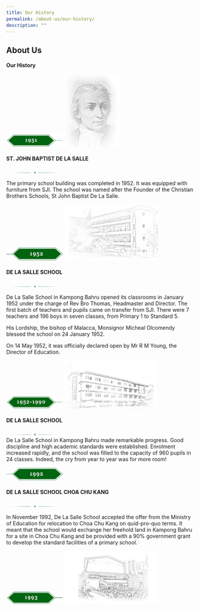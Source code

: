 ```yaml
---
title: Our History
permalink: /about-us/our-history/
description: ""
---
```

## About Us

#### Our History

<img src="/images/1951.png" style="width:30%">
<img src="/images/sch_history1.png" style="width:30%">

#### ST. JOHN BAPTIST DE LA SALLE

<img src="/images/sch_history.png" style="width:30%">

The primary school building was completed in 1952. It was equipped with furniture from SJI. The school was named after the Founder of the Christian Brothers Schools, St John Baptist De La Salle.

<img src="/images/1952.png" style="width:30%">
<img src="/images/kampongbahru.png" style="width:50%">

#### DE LA SALLE SCHOOL
<img src="/images/sch_history (1).png" style="width:30%">

De La Salle School in Kampong Bahru opened its classrooms in January 1952 under the charge of Rev Bro Thomas, Headmaster and Director. The first batch of teachers and pupils came on transfer from SJI. There were 7 teachers and 196 boys in seven classes, from Primary 1 to Standard 5.

His Lordship, the bishop of Malacca, Monsignor Micheal Olcomendy blessed the school on 24 January 1952.

On 14 May 1952, it was officially declared open by Mr R M Young, the Director of Education.

<img src="/images/1952-1990.png" style="width:30%">
<img src="/images/sch_history5.png" style="width:49%">

#### DE LA SALLE SCHOOL
<img src="/images/sch_history.png" style="width:30%"> <br>
De La Salle School in Kampong Bahru made remarkable progress. Good discipline and high academic standards were established. Enrolment increased rapidly, and the school was filled to the capacity of 960 pupils in 24 classes. Indeed, the cry from year to year was for more room!

<img src="/images/1992.png" style="width:30%">

#### DE LA SALLE SCHOOL CHOA CHU KANG
<img src="/images/sch_history.png" style="width:30%"> <br>

In November 1992, De La Salle School accepted the offer from the Ministry of Education for relocation to Choa Chu Kang on quid-pro-quo terms. It meant that the school would exchange her freehold land in Kampong Bahru for a site in Choa Chu Kang and be provided with a 90% government grant to develop the standard facilities of a primary school.

<img src="/images/1993.png" style="width:30%">
<img src="/images/Tw2.png" style="width:49%">







